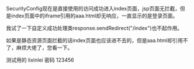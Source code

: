 SecurityConfig现在是直接使用的访问成功进入index页面，jsp页面无拦截，但是index页面中的iframe引用的aaa.html却无响应，一直显示的是登录页面。

我试了一下自定义成功处理类response.sendRedirect("/index")也不起作用。

如果是静态资源页面拦截的话index页面也应该进不去的，但是aaa.html却引用不了，麻烦大佬了，您看一下。

测试用的 lixinlei  密码 123456